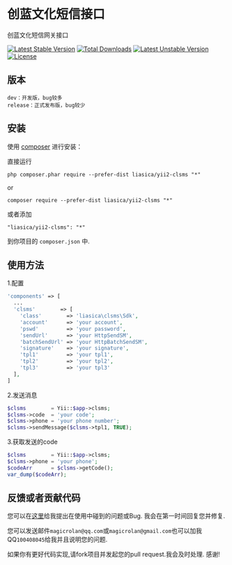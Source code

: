创蓝文化短信接口
========
创蓝文化短信网关接口

[![Latest Stable Version](https://poser.pugx.org/liasica/yii2-clsms/v/stable)](https://packagist.org/packages/liasica/yii2-clsms) [![Total Downloads](https://poser.pugx.org/liasica/yii2-clsms/downloads)](https://packagist.org/packages/liasica/yii2-clsms) [![Latest Unstable Version](https://poser.pugx.org/liasica/yii2-clsms/v/unstable)](https://packagist.org/packages/liasica/yii2-clsms) [![License](https://poser.pugx.org/liasica/yii2-clsms/license)](https://packagist.org/packages/liasica/yii2-clsms)

版本
-----------
```
dev：开发版，bug较多
release：正式发布版，bug较少
```

安装
------------

使用 [composer](http://getcomposer.org/download/) 进行安装：

直接运行

```
php composer.phar require --prefer-dist liasica/yii2-clsms "*"
```
or
```
composer require --prefer-dist liasica/yii2-clsms "*"
```

或者添加

```
"liasica/yii2-clsms": "*"
```

到你项目的 `composer.json` 中.


使用方法
-----
1.配置
```php
'components' => [
  ...
  'clsms'        => [
    'class'        => 'liasica\clsms\Sdk',
    'account'      => 'your account',
    'pswd'         => 'your password',
    'sendUrl'      => 'your HttpSendSM',
    'batchSendUrl' => 'your HttpBatchSendSM',
    'signature'    => 'your signature',
    'tpl1'         => 'your tpl1',
    'tpl2'         => 'your tpl2',
    'tpl3'         => 'your tpl3'
  ],
]
```

2.发送消息
```php
$clsms        = Yii::$app->clsms;
$clsms->code  = 'your code';
$clsms->phone = 'your phone number';
$clsms->sendMessage($clsms->tpl1, TRUE);
```

3.获取发送的code
```php
$clsms        = Yii::$app->clsms;
$clsms->phone = 'your phone';
$codeArr      = $clsms->getCode();
var_dump($codeArr);
```


反馈或者贡献代码
--------------
您可以在[这里](https://github.com/liasica/yii2-clsms/issues)给我提出在使用中碰到的问题或Bug. 我会在第一时间回复您并修复.

您可以发送邮件`magicrolan@qq.com`或`magicrolan@gmail.com`也可以加我QQ`100408045`给我并且说明您的问题.

如果你有更好代码实现,请fork项目并发起您的pull request.我会及时处理. 感谢!
